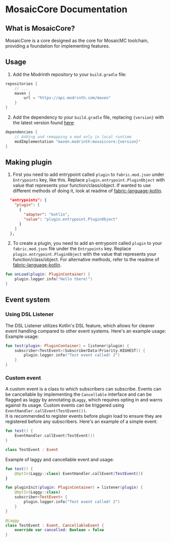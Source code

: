 # MosaicCore Documentation
## What is MosaicCore?
MosaicCore is a core designed as the core for MosaicMC toolchain, providing a foundation for implementing features. 
## Usage
1. Add the Modrinth repository to your `build.gradle` file:
```groovy
repositories {
    // ...
    maven {
        url = "https://api.modrinth.com/maven"
    }
}
```
2. Add the dependency to your `build.gradle` file, replacing `{version}` with the latest version found [here](https://modrinth.com/mod/mosaiccore/versions):
```groovy
dependencies {
    // Adding and remapping a mod only in local runtime
    modImplementation "maven.modrinth:mosaiccore:{version}"
}
```
## Making plugin
1. First you need to add entrypoint called `plugin` to `fabric.mod.json` under `Entrypoints` key, like this. Replace `plugin.entrypoint.PluginObject` with value that represents your function/class/object. If wanted to use different methods of doing it, look at readme of [fabric-language-kotlin](https://github.com/FabricMC/fabric-language-kotlin#entrypoint-samples).
```json
  "entrypoints": {
    "plugin": [
      {
        "adapter": "kotlin",
        "value": "plugin.entrypoint.PluginObject"
      }
    ]
  },
```
2. To create a plugin, you need to add an entrypoint called `plugin` to your `fabric.mod.json` file under the `Entrypoints` key. Replace `plugin.entrypoint.PluginObject` with the value that represents your function/class/object. For alternative methods, refer to the readme of [fabric-language-kotlin](https://github.com/FabricMC/fabric-language-kotlin#entrypoint-samples).
```kt
fun onLoad(plugin: PluginContainer) {
    plugin.logger.info("Hello there!")
}
```

## Event system
### Using DSL Listener
The DSL Listener utilizes Kotlin's DSL feature, which allows for cleaner event handling compared to other event systems. Here's an example usage:
Example usage: 
```kt
fun test(plugin: PluginContainer) = listener(plugin) {
    subscriber<TestEvent>(SubscriberData(Priority.HIGHEST)) {
        plugin.logger.info("Test event called! 2")
    }
}
```
### Custom event
A custom event is a class to which subscribers can subscribe. Events can be cancellable by implementing the `Cancellable` interface and can be flagged as laggy by annotating `@Laggy`, which requires opting in and warns against its usage. Custom events can be triggered using `EventHandler.callEvent(TestEvent())`.
<br>
It is recommended to register events before plugin load to ensure they are registered before any subscribers. Here's an example of a simple event:
```kt
fun test() {
    EventHandler.callEvent(TestEvent())
}

class TestEvent : Event
```
Example of laggy and cancellable event and usage:
```kt
fun test() { 
    @OptIn(Laggy::class) EventHandler.callEvent(TestEvent())
}

fun pluginInit(plugin: PluginContainer) = listener(plugin) {
    @OptIn(Laggy::class) 
    subscriber<TestEvent> {
        plugin.logger.info("Test event called! 2")
    }
}

@Laggy
class TestEvent : Event, CancellableEvent {
    override var cancelled: Boolean = false
}
```

